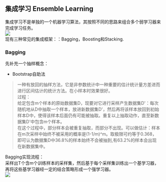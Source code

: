 ## 集成学习 Ensemble Learning
集成学习不是单独的一个机器学习算法，其按照不同的思路来组合多个弱学习器来完成学习任务。  
![](https://ae03.alicdn.com/kf/U401735f481d1477ca0b0a31448a36d03O.jpg)  
现有三种常见的集成框架：：Bagging，Boosting和Stacking.  

### Bagging
先补充一个抽样概念：
- Bootstrap自助法
> 一种有放回的抽样方法，它是非参数统计中一种重要的估计统计量方差进而进行区间估计的统计方法。在小样本时效果很好。    
> 过程：  
> 给定包含m个样本的原始数据集D，现要对它进行采样产生数据集D'：每次随机地从D中抽取一个样本，放进新数据集D'，然后再将该样本放回到初始样本D中，使得该样本后面仍有可能被抽取。重复以上抽取动作，直至新数据集D'中包含m个样本。  
> 在这个过程中，部分样本会被重复抽取，而部分不出现。可以做估计：样本在m次采样中始终不被采用的概率是(1-1/m)^m。取极限可约等于0.368，即可认为数据集D中36.8%的样本始终不会被抽到,有63.2%的样本会出现在新数据集中。  

Bagging实现流程：  
采样出T个含m个训练样本的采样集，然后基于每个采样集训练出一个基学习器，再将这些基学习器经一定的结合策略形成一个强学习器。    
![](https://ae02.alicdn.com/kf/U929d989ac20647ada5d47c9234bf94e7T.jpg)  




